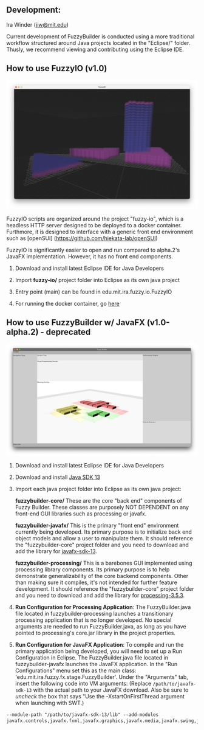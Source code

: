 ## Development:
Ira Winder (jiw@mit.edu)

Current development of FuzzyBuilder is conducted using a more traditional workflow structured around Java projects located in the "Eclipse/" folder. Thusly, we recommend viewing and contributing using the Eclipse IDE.

## How to use FuzzyIO (v1.0)

![Fuzzy Builder by Ira Winder](../screenshots/v1.0.png "Fuzzy Builder by Ira Winder")

FuzzyIO scripts are organized around the project "fuzzy-io", which is a headless HTTP server designed to be deployed to a docker container. Furthmore, it is designed to interface with a generic front end environment such as [openSUI] (https://github.com/hiekata-lab/openSUI)

FuzzyIO is significantly easier to open and run compared to alpha.2's JavaFX implementation. However, it has no front end components.

1. Download and install latest Eclipse IDE for Java Developers

2. Import **fuzzy-io/** project folder into Eclipse as its own java project

3. Entry point (main) can be found in edu.mit.ira.fuzzy.io.FuzzyIO

4. For running the docker container, go [here](fuzzy-io/)

## How to use FuzzyBuilder w/ JavaFX (v1.0-alpha.2) - deprecated

![Fuzzy Builder by Ira Winder](../screenshots/current_release.png "Fuzzy Builder by Ira Winder")

1. Download and install latest Eclipse IDE for Java Developers

2. Download and install [Java SDK 13](https://www.oracle.com/technetwork/java/javase/downloads/jdk13-downloads-5672538.html)

3. Import each java project folder into Eclipse as its own java project:

	**fuzzybuilder-core/** These are the core "back end" components of Fuzzy Builder. These classes are purposely NOT DEPENDENT on any front-end GUI libraries such as processing or javafx.

	**fuzzybuilder-javafx/** This is the primary "front end" environment currently being developed. Its primary purpose is to initialize back end object models and allow a user to manipulate them. It should reference the "fuzzybuilder-core" project folder and you need to download and add the library for [javafx-sdk-13](https://gluonhq.com/products/javafx/).

	**fuzzybuilder-processing/** This is a barebones GUI implemented using processing library components. Its primary purpose is to help demonstrate generalizability of the core backend components. Other than making sure it compiles, it's not intended for further feature development. It should reference the "fuzzybuilder-core" project folder and you need to download and add the library for [processing-3.5.3](https://processing.org/tutorials/eclipse/).

4. **Run Configuration for Processing Application**: The FuzzyBuilder.java file located in fuzzybuilder-processing launches a transitionary processing application that is no longer developed. No special arguments are needed to run FuzzyBuilder.java, as long as you have pointed to processing's core.jar library in the project properties.

5. **Run Configuration for JavaFX Application**: To compile and run the primary application being developed, you will need to set up a Run Configuration in Eclipse. The FuzzyBuilder.java file located in fuzzybuilder-javafx launches the JavaFX application.  In the "Run Configurations" menu set this as the main class:  'edu.mit.ira.fuzzy.fx.stage.FuzzyBuilder'. Under the "Arguments" tab, insert the following code into VM arguments: (Replace `/path/to/javafx-sdk-13` with the actual path to your JavaFX download. Also be sure to *uncheck* the box that says "Use the -XstartOnFirstThread argument when launching with SWT.)
```
--module-path "/path/to/javafx-sdk-13/lib" --add-modules javafx.controls,javafx.fxml,javafx.graphics,javafx.media,javafx.swing,javafx.web
```
